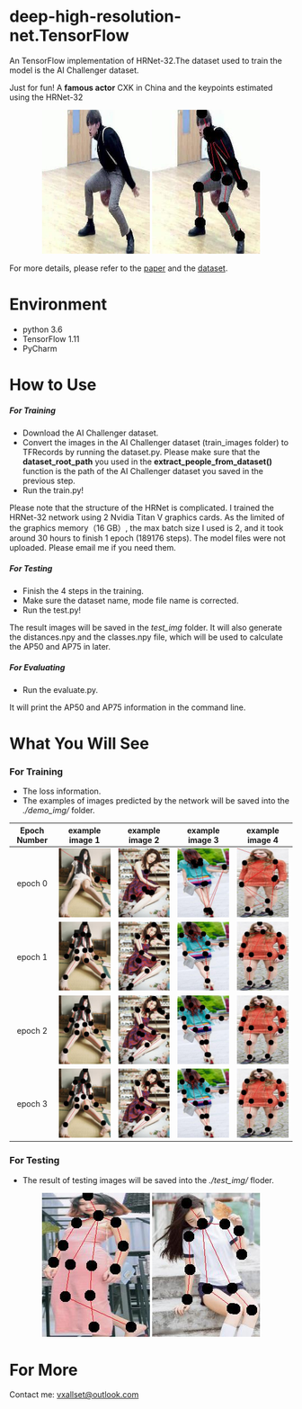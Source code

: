 # deep-high-resolution-net.TensorFlow
An TensorFlow implementation of HRNet-32.The dataset used to train the model is the AI Challenger dataset. 

Just for fun! A **famous actor** CXK in China and the keypoints estimated using the HRNet-32
<div align=middle><img src="./demo_img/cxk.jpg" width=192 height=256>   <img src="./demo_img/result.jpg"> </div>

For more details, please refer to the  [paper](https://arxiv.org/abs/1902.09212) and the [dataset](https://challenger.ai/competition/keypoint).

# Environment
- python 3.6
- TensorFlow 1.11
- PyCharm

# How to Use
##### For Training
- Download the AI Challenger dataset.
- Convert the images in the AI Challenger dataset (train_images folder) to TFRecords by running the dataset.py. Please make sure that the **dataset_root_path** you used in the **extract_people_from_dataset()** function is the path of the AI Challenger dataset you saved in the previous step.
- Run the train.py!

Please note that the structure of the HRNet is complicated. I trained the HRNet-32 network using 2 Nvidia Titan V graphics cards. As the limited of the graphics memory（16 GB）, the max batch size I used is 2, and it took around 30 hours to finish 1 epoch (189176 steps). The model files were not uploaded. Please email me if you need them.

##### For Testing
- Finish the 4 steps in the training.
- Make sure the dataset name, mode file name is corrected.
- Run the test.py!

The result images will be saved in the _test_img_ folder. It will also generate the distances.npy and the classes.npy file, which will be used to calculate the AP50 and AP75 in later. 

##### For Evaluating
- Run the evaluate.py.

It will print the AP50 and AP75 information in the command line.

# What You Will See
### For Training
- The loss information.
- The examples of images predicted by the network will be saved into the _./demo_img/_ folder.

Epoch Number | example image 1 | example image 2 | example image 3 | example image 4
:-: | :-: | :-: | :-: | :-:
epoch 0| <div align=middle><img src="./demo_img/epoch0_step200_i_1.jpg" ></div> | <div align=middle><img src="./demo_img/epoch0_step500_i_0.jpg" ></div> | <div align=middle><img src="./demo_img/epoch0_step900_i_1.jpg" ></div> | <div align=middle><img src="./demo_img/epoch0_step1500_i_1.jpg" ></div>| 
epoch 1| <div align=middle><img src="./demo_img/epoch1_step200_i_1.jpg" ></div> | <div align=middle><img src="./demo_img/epoch1_step500_i_0.jpg" ></div> | <div align=left><img src="./demo_img/epoch1_step900_i_1.jpg" ></div> | <div align=middle><img src="./demo_img/epoch1_step1500_i_1.jpg" ></div>| 
epoch 2| <div align=middle><img src="./demo_img/epoch2_step200_i_1.jpg" ></div> | <div align=middle><img src="./demo_img/epoch2_step500_i_0.jpg" ></div> | <div align=middle><img src="./demo_img/epoch2_step900_i_1.jpg" ></div> | <div align=middle><img src="./demo_img/epoch2_step1500_i_1.jpg" ></div>| 
epoch 3| <div align=middle><img src="./demo_img/epoch3_step200_i_1.jpg" ></div> | <div align=middle><img src="./demo_img/epoch3_step500_i_0.jpg" ></div> | <div align=middle><img src="./demo_img/epoch3_step900_i_1.jpg" ></div> | <div align=middle><img src="./demo_img/epoch3_step1500_i_1.jpg" ></div>| 

### For Testing
- The result of testing images will be saved into the _./test_img/_ floder.
<div align=middle> <img src="./test_img/step11_i_0.jpg" > <img src="./test_img/step136_i_0.jpg" ></div>

# For More
Contact me: vxallset@outlook.com

